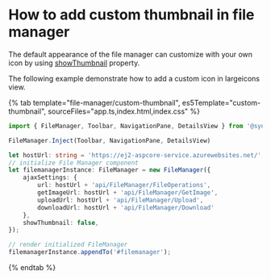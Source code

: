 # How to add custom thumbnail in file manager

The default appearance of the file manager can customize with your own icon by using [showThumbnail](../../api/file-manager/#showthumbnail) property.

The following example demonstrate how to add a custom icon in largeicons view.

{% tab template="file-manager/custom-thumbnail", es5Template="custom-thumbnail", sourceFiles="app.ts,index.html,index.css" %}

```typescript
import { FileManager, Toolbar, NavigationPane, DetailsView } from '@syncfusion/ej2-filemanager';

FileManager.Inject(Toolbar, NavigationPane, DetailsView)

let hostUrl: string = 'https://ej2-aspcore-service.azurewebsites.net/';
// initialize File Manager component
let filemanagerInstance: FileManager = new FileManager({
    ajaxSettings: {
        url: hostUrl + 'api/FileManager/FileOperations',
        getImageUrl: hostUrl + 'api/FileManager/GetImage',
        uploadUrl: hostUrl + 'api/FileManager/Upload',
        downloadUrl: hostUrl + 'api/FileManager/Download'
    },
    showThumbnail: false,
});

// render initialized FileManager
filemanagerInstance.appendTo('#filemanager');
```

{% endtab %}